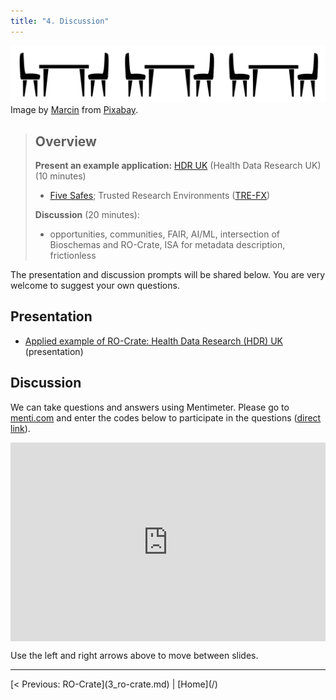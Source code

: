 ```yaml
---
title: "4. Discussion"
---
```

![Table and chairs](images/tables-3.svg)
Image by [Marcin](https://pixabay.com/users/padrefilar-2305081/) from [Pixabay](https://pixabay.com/).

> ## Overview
> **Present an example application:** [HDR UK](https://www.hdruk.ac.uk/) (Health Data Research UK) (10 minutes)
> * [Five Safes](https://trefx.uk/5s-crate/); Trusted Research Environments ([TRE-FX](https://trefx.uk/))
> 
> **Discussion** (20 minutes): 
> - opportunities, communities, FAIR, AI/ML, intersection of Bioschemas and RO-Crate, ISA for metadata description, frictionless

The presentation and discussion prompts will be shared below. You are very welcome to suggest your own questions.

## Presentation

* [Applied example of RO-Crate: Health Data Research (HDR) UK](https://docs.google.com/presentation/d/1TSoiSgdJzhxlxcXC-DfkRdEr7Qy_AX1aUrQTF3Q_V4A/edit?usp=sharing) (presentation)

## Discussion

We can take questions and answers using Mentimeter. Please go to [menti.com](https://menti.com) and enter the codes below to participate in the questions ([direct link](https://www.menti.com/alephq264s53)). 

<div style='position: relative; padding-bottom: 56.25%; padding-top: 35px; height: 0; overflow: hidden;'><iframe sandbox='allow-scripts allow-same-origin allow-presentation' allowfullscreen='true' allowtransparency='true' frameborder='0' height='315' src='https://www.mentimeter.com/app/presentation/alseogbryfyv3f7n1wo9uu1612r1rbwe/embed' style='position: absolute; top: 0; left: 0; width: 100%; height: 100%;' width='420'></iframe></div>

Use the left and right arrows above to move between slides.

<hr />
[< Previous: RO-Crate](3_ro-crate.md) | [Home](/)